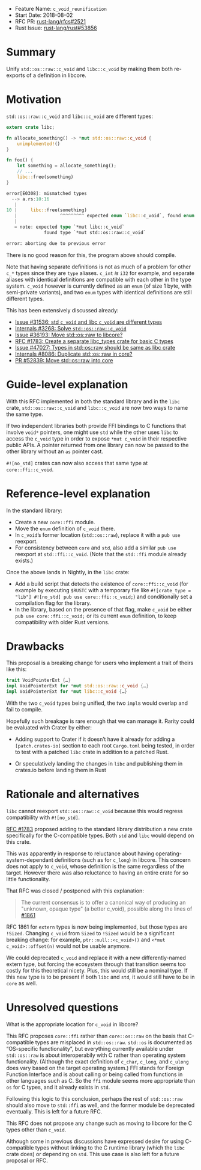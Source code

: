 - Feature Name: `c_void_reunification`
- Start Date: 2018-08-02
- RFC PR: [rust-lang/rfcs#2521](https://github.com/rust-lang/rfcs/pull/2521)
- Rust Issue: [rust-lang/rust#53856](https://github.com/rust-lang/rust/issues/53856)

# Summary
[summary]: #summary

Unify `std::os::raw::c_void` and `libc::c_void` by making them both re-exports
of a definition in libcore.


# Motivation
[motivation]: #motivation

`std::os::raw::c_void` and `libc::c_void` are different types:

```rust
extern crate libc;

fn allocate_something() -> *mut std::os::raw::c_void {
    unimplemented!()
}

fn foo() {
    let something = allocate_something();
    // ...
    libc::free(something)
}
```
```rust
error[E0308]: mismatched types
  --> a.rs:10:16
   |
10 |     libc::free(something)
   |                ^^^^^^^^^ expected enum `libc::c_void`, found enum `std::os::raw::c_void`
   |
   = note: expected type `*mut libc::c_void`
              found type `*mut std::os::raw::c_void`

error: aborting due to previous error
```

There is no good reason for this, the program above should compile.

Note that having separate definitions is not as much of a problem for other `c_*` types
since they are `type` aliases. `c_int` *is* `i32` for example,
and separate aliases with identical definitions are compatible with each other in the type system.
`c_void` however is currently defined as an `enum` (of size 1 byte, with semi-private variants),
and two `enum` types with identical definitions are still different types.

This has been extensively discussed already:

* [Issue #31536: std `c_void` and libc `c_void` are different types](https://github.com/rust-lang/rust/issues/31536)
* [Internals #3268: Solve `std::os::raw::c_void`](https://internals.rust-lang.org/t/solve-std-os-raw-c-void/3268)
* [Issue #36193: Move std::os::raw to libcore?](https://github.com/rust-lang/rust/issues/36193)
* [RFC #1783: Create a separate libc_types crate for basic C types](https://github.com/rust-lang/rfcs/pull/1783)
* [Issue #47027: Types in std::os::raw should be same as libc crate](https://github.com/rust-lang/rust/issues/47027)
* [Internals #8086: Duplicate std::os::raw in core?](https://internals.rust-lang.org/t/duplicate-std-raw-in-core/8086)
* [PR #52839: Move std::os::raw into core](https://github.com/rust-lang/rust/pull/52839)


# Guide-level explanation
[guide-level-explanation]: #guide-level-explanation

With this RFC implemented in both the standard library and in the `libc` crate,
`std::os::raw::c_void` and `libc::c_void` are now two ways to name the same type.

If two independent libraries both provide FFI bindings to C functions that involve `void*` pointers,
one might use `std` while the other uses `libc` to access the `c_void` type in order to expose
`*mut c_void` in their respective public APIs.
A pointer returned from one library can now be passed to the other library without an `as` pointer cast.

`#![no_std]` crates can now also access that same type at `core::ffi::c_void`.


# Reference-level explanation
[reference-level-explanation]: #reference-level-explanation

In the standard library:

* Create a new `core::ffi` module.
* Move the `enum` definition of `c_void` there.
* In `c_void`’s former location (`std::os::raw`), replace it with a `pub use` reexport.
* For consistency between `core` and `std`, also add a similar `pub use` reexport at `std::ffi::c_void`.
  (Note that the `std::ffi` module already exists.)

Once the above lands in Nightly, in the `libc` crate:

* Add a build script that detects the existence of `core::ffi::c_void`
  (for example by executing `$RUSTC` with a temporary file like
  `#![crate_type = "lib"] #![no_std] pub use core::ffi::c_void;`)
  and conditionally set a compilation flag for the library.
* In the library, based on the presence of that flag,
  make `c_void` be either `pub use core::ffi::c_void;` or its current `enum` definition,
  to keep compatibility with older Rust versions.


# Drawbacks
[drawbacks]: #drawbacks

This proposal is a breaking change for users who implement a trait of theirs like this:

```rust
trait VoidPointerExt {…}
impl VoidPointerExt for *mut std::os::raw::c_void {…}
impl VoidPointerExt for *mut libc::c_void {…}
```

With the two `c_void` types being unified, the two `impl`s would overlap and fail to compile.

Hopefully such breakage is rare enough that we can manage it.
Rarity could be evaluated with Crater by either:

* Adding support to Crater if it doesn’t have it already
  for adding a `[patch.crates-io]` section to each root `Cargo.toml` being tested,
  in order to test with a patched `libc` crate in addition to a patched Rust.

* Or speculatively landing the changes in `libc` and publishing them in crates.io
  before landing them in Rust


# Rationale and alternatives
[rationale-and-alternatives]: #rationale-and-alternatives

`libc` cannot reexport `std::os::raw::c_void`
because this would regress compatibility with `#![no_std]`.

[RFC #1783](https://github.com/rust-lang/rfcs/pull/1783) proposed adding
to the standard library distribution a new crate specifically for the C-compatible types.
Both `std` and `libc` would depend on this crate.

This was apparently in response to reluctance about having operating-system-dependant definitions
(such as for `c_long`) in libcore.
This concern does not apply to `c_void`, whose definition is the same regardless of the target.
However there was also reluctance to having an entire crate for so little functionality.

That RFC was closed / postponed with this explanation:

> The current consensus is to offer a canonical way of producing
> an "unknown, opaque type" (a better c_void), possible along the lines of
> [#1861](https://github.com/rust-lang/rfcs/pull/1861)

RFC 1861 for `extern` types is now being implemented, but those types are `!Sized`.
Changing `c_void` from `Sized` to `!Sized` would be a significant breaking change:
for example, `ptr::null::<c_void>()` and `<*mut c_void>::offset(n)` would not be usable anymore.

We could deprecated `c_void` and replace it with a new differently-named extern type,
but forcing the ecosystem through that transition seems too costly for this theoretical nicety.
Plus, this would still be a nominal type.
If this new type is to be present if both `libc` and `std`,
 it would still have to be in `core` as well.


# Unresolved questions
[unresolved-questions]: #unresolved-questions

What is the appropriate location for `c_void` in libcore?

This RFC proposes `core::ffi` rather than `core::os::raw`
on the basis that C-compatible types are misplaced in `std::os::raw`.
`std::os` is documented as “OS-specific functionality”,
but everything currently available under `std::os::raw` is about interoperabily with C
rather than operating system functionality.
(Although the exact definition of `c_char`, `c_long`, and `c_ulong` does vary
based on the target operating system.)
FFI stands for Foreign Function Interface and is about calling or being called from functions
in other languages such as C.
So the `ffi` module seems more appropriate than `os` for C types, and it already exists in `std`.

Following this logic to this conclusion,
perhaps the rest of `std::os::raw` should also move to `std::ffi` as well,
and the former module be deprecated eventually.
This is left for a future RFC.

This RFC does not propose any change such as moving to libcore for the C types other than `c_void`.

Although some in previous discussions have expressed desire for using C-compatible types
without linking to the C runtime library (which the `libc` crate does) or depending on `std`.
This use case is also left for a future proposal or RFC.
